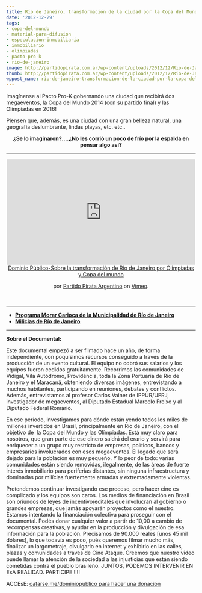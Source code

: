 ```yaml
---
title: Río de Janeiro, transformación de la ciudad por la Copa del Mundo y las Olimpíadas
date: '2012-12-29'
tags:
- copa-del-mundo
- material-para-difusion
- especulacion-inmobiliaria
- inmobiliario
- olimpiadas
- pacto-pro-k
- rio-de-janeiro
image: http://partidopirata.com.ar/wp-content/uploads/2012/12/Rio-de-Janeiro.jpg
thumb: http://partidopirata.com.ar/wp-content/uploads/2012/12/Rio-de-Janeiro-150x150.jpg
wppost_name: rio-de-janeiro-transformacion-de-la-ciudad-por-la-copa-del-mundo-y-las-olimpiadas
---
```


Imagínense al Pacto Pro-K gobernando una ciudad que recibirá dos megaeventos, la Copa del Mundo 2014 (con su partido final) y las Olimpíadas en 2016!

Piensen que, además, es una ciudad con una gran belleza natural, una geografía deslumbrante, lindas playas, etc. etc..
<p style="text-align: center;"><strong>¿Se lo imaginaron?....¿No les corrió un poco de frío por la espalda en pensar algo así?</strong></p>


<hr />

<center>
<iframe src="http://player.vimeo.com/video/56451996" height="281" width="500" allowfullscreen="" frameborder="0"></iframe><a href="http://vimeo.com/56451996">Dominio Público-Sobre la transformación de Río de Janeiro por Olimpíadas y Copa del mundo</a>

por <a href="http://vimeo.com/user3611990">Partido Pirata Argentino</a> on <a href="http://vimeo.com">Vimeo</a>.

&nbsp;

</center>

<hr />

<ul>
	<li><strong><a href="http://www.rio.rj.gov.br/web/smh/exibeconteudo?article-id=1451251" target="_blank">Programa Morar Carioca de la Municipalidad de Río de Janeiro</a></strong></li>
	<li><strong><a href="https://es.wikipedia.org/wiki/Milicia_%28R%C3%ADo_de_Janeiro%29" target="_blank">Milicias de Río de Janeiro</a></strong></li>
</ul>

<hr />

<strong>Sobre el Documental:</strong>

Este documental empezó a ser filmado hace un año, de forma independiente, con poquísimos recursos conseguido a través de la producción de un evento cultural. El equipo no cobró sus salarios y los equipos fueron cedidos gratuitamente. Recorrimos las comunidades de Vidigal, Vila Autódromo, Providência, toda la Zona Portuaria de Rio de Janeiro y el Maracanã, obteniendo diversas imágenes, entrevistando a muchos habitantes, participando en reuniones, debates y conflictos. Además, entrevistamos al profesor Carlos Vainer de IPPUR/UFRJ, investigador de megaeventos, al Diputado Estadual Marcelo Freixo y al Diputado Federal Romário.

En ese período, investigamos para dónde están yendo todos los miles de millones invertidos en Brasil, principalmente en Rio de Janeiro, con el objetivo de  la Copa del Mundo y las Olímpiadas. Está muy claro para nosotros, que gran parte de ese dinero saldrá del erario y servirá para enriquecer a un grupo muy restricto de empresas, políticos, bancos y empresarios involucrados con esos megaeventos. El legado que será dejado para la población es muy pequeño. Y lo peor de todo: varias comunidades están siendo removidas, ilegalmente, de las áreas de fuerte interés inmobiliario para periferias distantes, sin ninguna infraestructura y dominadas por milícias fuertemente armadas y extremadamente violentas.

Pretendemos continuar investigando ese proceso, pero hacer cine es complicado y los equipos son caros. Los medios de financiación en Brasil son oriundos de leyes de incentivo/editales que involucran al gobierno o grandes empresas, que jamás apoyarán proyectos como el nuestro. Estamos intentando la financiación colectiva para proseguir con el documental. Podés donar cualquier valor a partir de 10,00 a cambio de recompensas creativas, y ayudar en la producción y divulgación de esa información para la población. Precisamos de 90.000 reales [unos 45 mil dólares], lo que todavía es poco, pués queremos filmar mucho más, finalizar un largometraje, divulgarlo en internet y exhibirlo en las calles, plazas y comunidades a través de Cine Ataque. Creemos que nuestro video puede llamar la atención de la sociedad a las injusticias que están siendo cometidas contra el pueblo brasileño. JUNTOS, PODEMOS INTERVENIR EN EsA REALIDAD. PARTICIPE !!!!

ACCEsE: <a href="http://catarse.me/en/dominiopublico" target="_blank">catarse.me/dominiopublico para hacer una donación</a>
